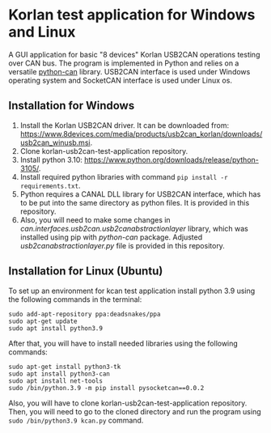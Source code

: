 # Korlan test application for Windows and Linux

A GUI application for basic "8 devices" Korlan USB2CAN operations testing over CAN bus. The program is implemented in Python and relies on a versatile [python-can](https://github.com/hardbyte/python-can) library. USB2CAN interface is used under Windows operating system and SocketCAN interface is used under Linux os.

## Installation for Windows

1. Install the Korlan USB2CAN driver. It can be downloaded from: https://www.8devices.com/media/products/usb2can_korlan/downloads/usb2can_winusb.msi.
2. Clone korlan-usb2can-test-application repository.
3. Install python 3.10: https://www.python.org/downloads/release/python-3105/.
4. Install required python libraries with command `pip install -r requirements.txt`.
5. Python requires a CANAL DLL library for USB2CAN interface, which has to be put into the same directory as python files. It is provided in this repository.
6. Also, you will need to make some changes in *can.interfaces.usb2can.usb2canabstractionlayer* library, which was installed using pip with *python-can* package. Adjusted *usb2canabstractionlayer.py* file is provided in this repository.

## Installation for Linux (Ubuntu)

To set up an environment for kcan test application install python 3.9 using the following commands in the terminal:

```
sudo add-apt-repository ppa:deadsnakes/ppa
sudo apt-get update
sudo apt install python3.9
```

After that, you will have to install needed libraries using the following commands:

```
sudo apt-get install python3-tk
sudo apt install python3-can
sudo apt install net-tools
sudo /bin/python.3.9 -m pip install pysocketcan==0.0.2
```

Also, you will have to clone korlan-usb2can-test-application repository.
Then, you will need to go to the cloned directory and run the program using `sudo /bin/python3.9 kcan.py` command.
